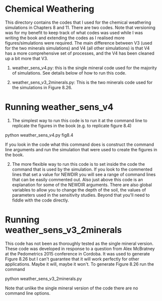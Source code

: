 # Chemical Weathering

This directory contains the codes that I used for the chemical weathering simulations in Chapters 8 and 11. There are two codes. Note that versioning was for my benefit to keep track of what codes was used while I was writing the book and extending the codes as I realised more figures/simulations were required. The main difference between V3 (used for the two minerals simulations) and V4 (all other simulations) is that V4 has a more comprehensive set of processes, and the V4 has been cleaned up a bit more that V3.

1. weather_sens_v4.py: this is the single mineral code used for the majority of simulations. See details below of how to run this code.

2. weather_sens_v3_2minerals.py: This is the two minerals code used for the simulations in Figure 8.26. 

# Running weather_sens_v4

1. The simplest way to run this code is to run it at the command line to replicate the figures in the book (e.g. to replicate figure 8.4)

python weather_sens_v4.py fig8.4

If you look in the code what this command does is construct the command line arguments and run the simulation that were used to create the figures in the book.

2. The more flexible way to run this code is to set inside the code the command that is used by the simulation. If you look to the commented lines that set a value for NEWDIR you will see a range of command lines that can be easily commented out. Also just above this code is an explanation for some of the NEWDIR arguments. There are also global variables to allow you to change the depth of the soil, the values of parameters used in the sensitivity studies. Beyond that you'll need to fiddle with the code directly.

# Running weather_sens_v3_2minerals

This code has not been as thoroughly tested as the single mineral version. These code was developed in response to a question from Alex McBratney at the Pedometrics 2015 conference in Cordoba. It was used to generate Figure 8.26 but I can't guarantee that it will work perfectly for other applications. Maybe it will, maybe it won't. To generate Figure 8.26 run the command

python weather_sens_v3_2minerals.py

Note that unlike the single mineral version of the code there are no command line options.
